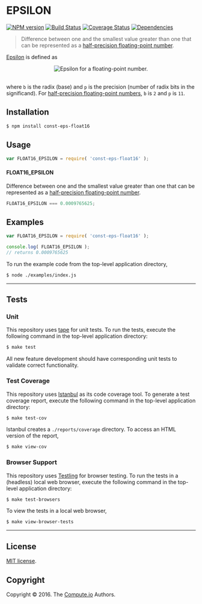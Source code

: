 EPSILON
===
[![NPM version][npm-image]][npm-url] [![Build Status][build-image]][build-url] [![Coverage Status][coverage-image]][coverage-url] [![Dependencies][dependencies-image]][dependencies-url]

> Difference between one and the smallest value greater than one that can be represented as a [half-precision floating-point number][ieee754].

[Epsilon][machine-epsilon] is defined as

<div class="equation" align="center" data-raw-text="\epsilon = b^{-(p-1)}" data-equation="eq:epsilon_float16">
	<img src="https://cdn.rawgit.com/const-io/eps-float16/2e220c45c59485fea715d7e7081c30e241703bb0/docs/img/epsilon.svg" alt="Epsilon for a floating-point number.">
	<br>
	<br>
</div>

where `b` is the radix (base) and `p` is the precision (number of radix bits in the significand). For [half-precision floating-point numbers][ieee754], `b` is `2` and `p` is `11`.


## Installation

``` bash
$ npm install const-eps-float16
```


## Usage

``` javascript
var FLOAT16_EPSILON = require( 'const-eps-float16' );
```

#### FLOAT16_EPSILON

Difference between one and the smallest value greater than one that can be represented as a [half-precision floating-point number][ieee754].

``` javascript
FLOAT16_EPSILON === 0.0009765625;
```


## Examples

``` javascript
var FLOAT16_EPSILON = require( 'const-eps-float16' );

console.log( FLOAT16_EPSILON );
// returns 0.0009765625
```

To run the example code from the top-level application directory,

``` bash
$ node ./examples/index.js
```


---
## Tests

### Unit

This repository uses [tape][tape] for unit tests. To run the tests, execute the following command in the top-level application directory:

``` bash
$ make test
```

All new feature development should have corresponding unit tests to validate correct functionality.


### Test Coverage

This repository uses [Istanbul][istanbul] as its code coverage tool. To generate a test coverage report, execute the following command in the top-level application directory:

``` bash
$ make test-cov
```

Istanbul creates a `./reports/coverage` directory. To access an HTML version of the report,

``` bash
$ make view-cov
```


### Browser Support

This repository uses [Testling][testling] for browser testing. To run the tests in a (headless) local web browser, execute the following command in the top-level application directory:

``` bash
$ make test-browsers
```

To view the tests in a local web browser,

``` bash
$ make view-browser-tests
```

<!-- [![browser support][browsers-image]][browsers-url] -->


---
## License

[MIT license](http://opensource.org/licenses/MIT).


## Copyright

Copyright &copy; 2016. The [Compute.io][compute-io] Authors.


[npm-image]: http://img.shields.io/npm/v/const-eps-float16.svg
[npm-url]: https://npmjs.org/package/const-eps-float16

[build-image]: http://img.shields.io/travis/const-io/eps-float16/master.svg
[build-url]: https://travis-ci.org/const-io/eps-float16

[coverage-image]: https://img.shields.io/codecov/c/github/const-io/eps-float16/master.svg
[coverage-url]: https://codecov.io/github/const-io/eps-float16?branch=master

[dependencies-image]: http://img.shields.io/david/const-io/eps-float16.svg
[dependencies-url]: https://david-dm.org/const-io/eps-float16

[dev-dependencies-image]: http://img.shields.io/david/dev/const-io/eps-float16.svg
[dev-dependencies-url]: https://david-dm.org/dev/const-io/eps-float16

[github-issues-image]: http://img.shields.io/github/issues/const-io/eps-float16.svg
[github-issues-url]: https://github.com/const-io/eps-float16/issues

[tape]: https://github.com/substack/tape
[istanbul]: https://github.com/gotwarlost/istanbul
[testling]: https://ci.testling.com

[ieee754]: https://en.wikipedia.org/wiki/IEEE_754-1985
[compute-io]: https://github.com/compute-io
[machine-epsilon]: https://en.wikipedia.org/wiki/Machine_epsilon
